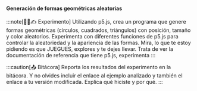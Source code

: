 #### Generación de formas geométricas aleatorias

:::note[🧐🧪✍️ Experimento]
Utilizando p5.js, crea un programa que genere formas geométricas (círculos, cuadrados, triángulos) con posición, tamaño y color aleatorios. Experimenta con diferentes funciones de p5.js para controlar la aleatoriedad y la apariencia de las formas. Mira, lo que te estoy pidiendo es que JUEGUES, explores y te dejes llevar. Trata de ver la documentación de referencia que tiene p5.js, experimenta
:::

:::caution[📤 Bitácora] 
Reporta los resultados del experimento en la bitácora. Y no olvides incluir el enlace al ejemplo analizado y también el enlace 
a tu versión modificada. Explica qué hiciste y por qué.
:::

